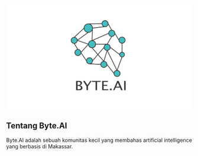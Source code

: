 <p align="center">
  <img src="https://raw.githubusercontent.com/byte-ai/.github/main/profile/byte-ai.jpg" alt="logo banner" width="700">
  <br>
</p>

## Tentang Byte.AI
Byte.AI adalah sebuah komunitas kecil yang membahas artificial intelligence yang berbasis di Makassar.
